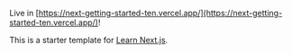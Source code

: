 Live in [https://next-getting-started-ten.vercel.app/](https://next-getting-started-ten.vercel.app/)!

This is a starter template for [Learn Next.js](https://nextjs.org/learn).
